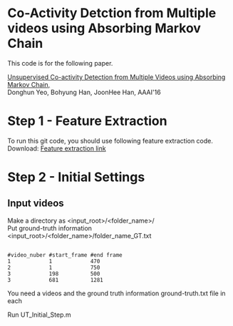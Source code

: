 # Co-Activity Detction from Multiple videos using Absorbing Markov Chain

This code is for the following paper.

<a href="http://cvlab.postech.ac.kr/research/coactivity/">Unsupervised Co-activity Detection from Multiple Videos using Absorbing Markov Chain,</a><br>
Donghun Yeo, Bohyung Han, JoonHee Han, AAAI'16

# Step 1 - Feature Extraction
To run this git code, you should use following feature extraction code.<br>
Download: <a href="http://cvlab.postech.ac.kr/research/coactivity/yeo-han.pdf">Feature extraction link</a>

# Step 2 - Initial Settings
## Input videos
  Make a directory as <input_root>/<folder_name>/ <br>
  Put ground-truth information <input_root>/<folder_name>/folder_name_GT.txt <br>
<pre><code>
#video_nuber #start_frame #end frame
1            1            470
2            1            750
3            198          500
3            681          1281
</code></pre>
  
  
You need a videos and the ground truth information 
ground-truth.txt file in each 

Run UT_Initial_Step.m <br>
